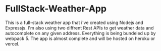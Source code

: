 # FullStack-Weather-App
This is a full-stack weather app that i've created using Nodejs and Expressjs. I'm also using two diffrent Rest APIs to get weather data and autocomplete on any given address.
Everything is being bundeled up by webpack 5. The app is almost complete and will be hosted on heroku or vercel. 
